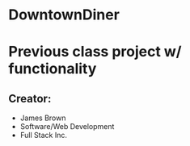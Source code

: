 # DowntownDiner
<DOCTYPE html>
<html lang="en">
<head>
<meta charset="utf-8">
</head>
<body>
	<h1>Previous class project w/ functionality</h1>
	<h2>Creator:</h2>
	<ul>
		<li>James Brown</li>
		<li>Software/Web Development</li>
		<li>Full Stack Inc.</li>
	</ul>
</body>
</html>